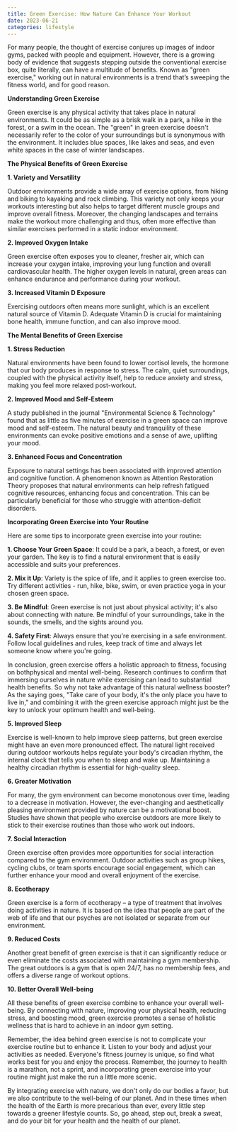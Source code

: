 ```yaml
---
title: Green Exercise: How Nature Can Enhance Your Workout
date: 2023-06-21
categories: lifestyle
---
```



For many people, the thought of exercise conjures up images of indoor gyms, packed with people and equipment. However, there is a growing body of evidence that suggests stepping outside the conventional exercise box, quite literally, can have a multitude of benefits. Known as "green exercise," working out in natural environments is a trend that’s sweeping the fitness world, and for good reason.

**Understanding Green Exercise**

Green exercise is any physical activity that takes place in natural environments. It could be as simple as a brisk walk in a park, a hike in the forest, or a swim in the ocean. The "green" in green exercise doesn't necessarily refer to the color of your surroundings but is synonymous with the environment. It includes blue spaces, like lakes and seas, and even white spaces in the case of winter landscapes.

**The Physical Benefits of Green Exercise**

**1. Variety and Versatility**

Outdoor environments provide a wide array of exercise options, from hiking and biking to kayaking and rock climbing. This variety not only keeps your workouts interesting but also helps to target different muscle groups and improve overall fitness. Moreover, the changing landscapes and terrains make the workout more challenging and thus, often more effective than similar exercises performed in a static indoor environment.

**2. Improved Oxygen Intake**

Green exercise often exposes you to cleaner, fresher air, which can increase your oxygen intake, improving your lung function and overall cardiovascular health. The higher oxygen levels in natural, green areas can enhance endurance and performance during your workout.

**3. Increased Vitamin D Exposure**

Exercising outdoors often means more sunlight, which is an excellent natural source of Vitamin D. Adequate Vitamin D is crucial for maintaining bone health, immune function, and can also improve mood.

**The Mental Benefits of Green Exercise**

**1. Stress Reduction**

Natural environments have been found to lower cortisol levels, the hormone that our body produces in response to stress. The calm, quiet surroundings, coupled with the physical activity itself, help to reduce anxiety and stress, making you feel more relaxed post-workout.

**2. Improved Mood and Self-Esteem**

A study published in the journal "Environmental Science & Technology" found that as little as five minutes of exercise in a green space can improve mood and self-esteem. The natural beauty and tranquility of these environments can evoke positive emotions and a sense of awe, uplifting your mood.

**3. Enhanced Focus and Concentration**

Exposure to natural settings has been associated with improved attention and cognitive function. A phenomenon known as Attention Restoration Theory proposes that natural environments can help refresh fatigued cognitive resources, enhancing focus and concentration. This can be particularly beneficial for those who struggle with attention-deficit disorders.

**Incorporating Green Exercise into Your Routine**

Here are some tips to incorporate green exercise into your routine:

**1. Choose Your Green Space**: It could be a park, a beach, a forest, or even your garden. The key is to find a natural environment that is easily accessible and suits your preferences.

**2. Mix it Up**: Variety is the spice of life, and it applies to green exercise too. Try different activities - run, hike, bike, swim, or even practice yoga in your chosen green space.

**3. Be Mindful**: Green exercise is not just about physical activity; it's also about connecting with nature. Be mindful of your surroundings, take in the sounds, the smells, and the sights around you.

**4. Safety First**: Always ensure that you're exercising in a safe environment. Follow local guidelines and rules, keep track of time and always let someone know where you're going.

In conclusion, green exercise offers a holistic approach to fitness, focusing on bothphysical and mental well-being. Research continues to confirm that immersing ourselves in nature while exercising can lead to substantial health benefits. So why not take advantage of this natural wellness booster? As the saying goes, "Take care of your body, it's the only place you have to live in," and combining it with the green exercise approach might just be the key to unlock your optimum health and well-being.

**5. Improved Sleep**

Exercise is well-known to help improve sleep patterns, but green exercise might have an even more pronounced effect. The natural light received during outdoor workouts helps regulate your body's circadian rhythm, the internal clock that tells you when to sleep and wake up. Maintaining a healthy circadian rhythm is essential for high-quality sleep.

**6. Greater Motivation**

For many, the gym environment can become monotonous over time, leading to a decrease in motivation. However, the ever-changing and aesthetically pleasing environment provided by nature can be a motivational boost. Studies have shown that people who exercise outdoors are more likely to stick to their exercise routines than those who work out indoors.

**7. Social Interaction**

Green exercise often provides more opportunities for social interaction compared to the gym environment. Outdoor activities such as group hikes, cycling clubs, or team sports encourage social engagement, which can further enhance your mood and overall enjoyment of the exercise.

**8. Ecotherapy**

Green exercise is a form of ecotherapy – a type of treatment that involves doing activities in nature. It is based on the idea that people are part of the web of life and that our psyches are not isolated or separate from our environment.

**9. Reduced Costs**

Another great benefit of green exercise is that it can significantly reduce or even eliminate the costs associated with maintaining a gym membership. The great outdoors is a gym that is open 24/7, has no membership fees, and offers a diverse range of workout options.

**10. Better Overall Well-being**

All these benefits of green exercise combine to enhance your overall well-being. By connecting with nature, improving your physical health, reducing stress, and boosting mood, green exercise promotes a sense of holistic wellness that is hard to achieve in an indoor gym setting.

Remember, the idea behind green exercise is not to complicate your exercise routine but to enhance it. Listen to your body and adjust your activities as needed. Everyone's fitness journey is unique, so find what works best for you and enjoy the process. Remember, the journey to health is a marathon, not a sprint, and incorporating green exercise into your routine might just make the run a little more scenic.

By integrating exercise with nature, we don't only do our bodies a favor, but we also contribute to the well-being of our planet. And in these times when the health of the Earth is more precarious than ever, every little step towards a greener lifestyle counts. So, go ahead, step out, break a sweat, and do your bit for your health and the health of our planet.